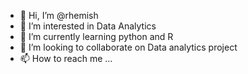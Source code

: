 - 👋 Hi, I’m @rhemish
- 👀 I’m interested in Data Analytics
- 🌱 I’m currently learning python and R
- 💞️ I’m looking to collaborate on Data analytics project
- 📫 How to reach me ...

<!---
rhemish/rhemish is a ✨ special ✨ repository because its `README.md` (this file) appears on your GitHub profile.
You can click the Preview link to take a look at your changes.
--->
